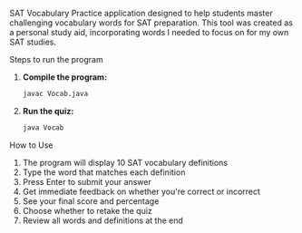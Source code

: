 SAT Vocabulary Practice application designed to help students master challenging vocabulary words for SAT preparation. This tool was created as a personal study aid, incorporating words I needed to focus on for my own SAT studies.

Steps to run the program
1. **Compile the program:**
   ```bash
   javac Vocab.java
   ```

2. **Run the quiz:**
   ```bash
   java Vocab
   ```

How to Use

1. The program will display 10 SAT vocabulary definitions
2. Type the word that matches each definition
3. Press Enter to submit your answer
4. Get immediate feedback on whether you're correct or incorrect
5. See your final score and percentage
6. Choose whether to retake the quiz
7. Review all words and definitions at the end
